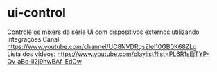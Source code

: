# ui-control
Controle os mixers da série Ui com dispositivos externos utilizando integrações
Canal: https://www.youtube.com/channel/UC8NVDRqsZlel10GB0K68ZLg<br>
Lista dos vídeos: https://www.youtube.com/playlist?list=PL6R1sEjTYP-Qv_aBc-il2j9hwBAf_EdCw
